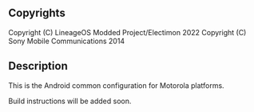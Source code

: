 ## Copyrights
Copyright (C) LineageOS Modded Project/Electimon 2022
Copyright (C) Sony Mobile Communications 2014

## Description
This is the Android common configuration for Motorola platforms.

Build instructions will be added soon.

